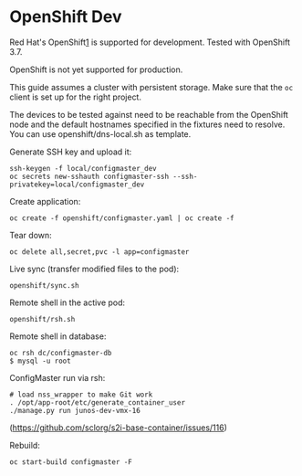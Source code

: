 # OpenShift Dev

Red Hat's OpenShift[1] is supported for development. Tested with OpenShift 3.7.

OpenShift is not yet supported for production.

This guide assumes a cluster with persistent storage.
Make sure that the `oc` client is set up for the right project.

The devices to be tested against need to be reachable from the OpenShift node
and the default hostnames specified in the fixtures need to resolve. You can use
openshift/dns-local.sh as template.

Generate SSH key and upload it:

    ssh-keygen -f local/configmaster_dev
    oc secrets new-sshauth configmaster-ssh --ssh-privatekey=local/configmaster_dev

Create application:

    oc create -f openshift/configmaster.yaml | oc create -f

Tear down:

    oc delete all,secret,pvc -l app=configmaster

Live sync (transfer modified files to the pod):

    openshift/sync.sh

Remote shell in the active pod:

    openshift/rsh.sh

Remote shell in database:

    oc rsh dc/configmaster-db
    $ mysql -u root
    
ConfigMaster run via rsh:

    # load nss_wrapper to make Git work
    . /opt/app-root/etc/generate_container_user
    ./manage.py run junos-dev-vmx-16
    
(https://github.com/sclorg/s2i-base-container/issues/116)
    
Rebuild:

    oc start-build configmaster -F

[1]: https://github.com/openshift/origin
